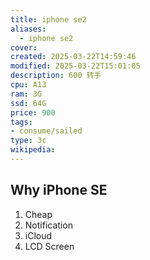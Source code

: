 ```yaml
---
title: iphone se2
aliases:
  - iphone se2
cover: 
created: 2025-03-22T14:59:46
modified: 2025-03-22T15:01:05
description: 600 转手
cpu: A13
ram: 3G
ssd: 64G
price: 900
tags: 
- consume/sailed
type: 3c
wikipedia:
---
```


## Why iPhone SE

1. Cheap
2. Notification
3. iCloud
4. LCD Screen
